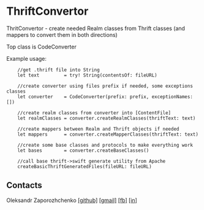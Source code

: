 # ThriftConvertor
ThritConvertor -  create needed Realm classes from Thrift classes (and mappers to convert them in both directions)

Top class is CodeConverter

Example usage: 

        
        //get .thrift file into String
        let text         = try! String(contentsOf: fileURL)
        
        //create converter using files prefix if needed, some exceptions classes
        let converter    = CodeConverter(prefix: prefix, exceptionNames: [])
        
        //create realm classes from converter into [ContentFile] 
        let realmClasses = converter.createRealmClasses(thriftText: text)
        
        //create mappers between Realm and Thrift objects if needed
        let mappers      = converter.createMapperClasses(thriftText: text)

        //create some base classes and protocols to make everything work
        let bases        = converter.createBaseClasses()
        
        //call base thrift->swift generate utility from Apache
        createBasicThriftGeneratedFiles(fileURL: fileURL)

## Contacts

Oleksandr Zaporozhchenko
[[github]](https://github.com/Maxatma)  [[gmail]](mailto:maxatma.ids@gmail.com)  [[fb]](https://www.facebook.com/profile.php?id=100008291260780)  [[in]](https://www.linkedin.com/in/maxatma/)

